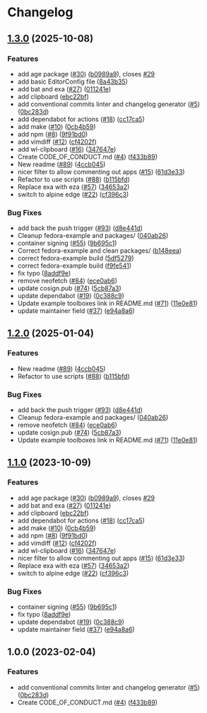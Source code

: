 # Changelog

## [1.3.0](https://github.com/16levels/boxkit/compare/v1.2.0...v1.3.0) (2025-10-08)


### Features

* add age package ([#30](https://github.com/16levels/boxkit/issues/30)) ([b0989a9](https://github.com/16levels/boxkit/commit/b0989a9f791771999c105122b64cbf8687574650)), closes [#29](https://github.com/16levels/boxkit/issues/29)
* add basic EditorConfig file ([8a43b35](https://github.com/16levels/boxkit/commit/8a43b3568de65be0b4970a4a2d485cbf268567d9))
* add bat and exa ([#27](https://github.com/16levels/boxkit/issues/27)) ([011241e](https://github.com/16levels/boxkit/commit/011241e4ac1fdee5f3fbe8b8321e44ba8a0cb561))
* add clipboard ([ebc22bf](https://github.com/16levels/boxkit/commit/ebc22bf72a10043ebec55c285dfe5274f1378cc5))
* add conventional commits linter and changelog generator ([#5](https://github.com/16levels/boxkit/issues/5)) ([0bc283d](https://github.com/16levels/boxkit/commit/0bc283d271878071ef50a413bab48f3bfc1ab312))
* add dependabot for actions ([#18](https://github.com/16levels/boxkit/issues/18)) ([cc17ca5](https://github.com/16levels/boxkit/commit/cc17ca5202c1777d5e64799b00cb235b72027e24))
* add make ([#10](https://github.com/16levels/boxkit/issues/10)) ([0cb4b59](https://github.com/16levels/boxkit/commit/0cb4b59cdd98c47d2f6bfa21f801b99b045d5e40))
* add npm ([#8](https://github.com/16levels/boxkit/issues/8)) ([9f91bd0](https://github.com/16levels/boxkit/commit/9f91bd09272617c7b9203014222353265dc24947))
* add vimdiff ([#12](https://github.com/16levels/boxkit/issues/12)) ([cf4202f](https://github.com/16levels/boxkit/commit/cf4202f76752561d9b926c81933342a119e8a258))
* add wl-clipboard ([#16](https://github.com/16levels/boxkit/issues/16)) ([347647e](https://github.com/16levels/boxkit/commit/347647ea7f9f7bdb3b42d2a565df866f027a7ade))
* Create CODE_OF_CONDUCT.md ([#4](https://github.com/16levels/boxkit/issues/4)) ([f433b89](https://github.com/16levels/boxkit/commit/f433b89a1ed125c6c0a251c1eec60525cfe35820))
* New readme ([#89](https://github.com/16levels/boxkit/issues/89)) ([4ccb045](https://github.com/16levels/boxkit/commit/4ccb045c84e3de6ed2d3ca3fd97f08c4818f942e))
* nicer filter to allow commenting out apps ([#15](https://github.com/16levels/boxkit/issues/15)) ([61d3e33](https://github.com/16levels/boxkit/commit/61d3e330beb9c2a8bd557ef3872aa6595c76b1b2))
* Refactor to use scripts ([#88](https://github.com/16levels/boxkit/issues/88)) ([b115bfd](https://github.com/16levels/boxkit/commit/b115bfd1d21886124b60493009bb8a1e8da62413))
* Replace exa with eza ([#57](https://github.com/16levels/boxkit/issues/57)) ([34653a2](https://github.com/16levels/boxkit/commit/34653a2dde5b4e1cf895a2d65fc9168e064fa224))
* switch to alpine edge ([#22](https://github.com/16levels/boxkit/issues/22)) ([cf396c3](https://github.com/16levels/boxkit/commit/cf396c369ae8d8bb052df9b0c39d392f61b909ba))


### Bug Fixes

* add back the push trigger ([#93](https://github.com/16levels/boxkit/issues/93)) ([d8e441d](https://github.com/16levels/boxkit/commit/d8e441d157517bf80eb8f5c72bdf8a025c440bc5))
* Cleanup fedora-example and packages/ ([040ab26](https://github.com/16levels/boxkit/commit/040ab262f71a586088a227583b22ca1c259ab907))
* container signing ([#55](https://github.com/16levels/boxkit/issues/55)) ([9b695c1](https://github.com/16levels/boxkit/commit/9b695c1a21a94e7b6a40f5175408b8fc650e9413))
* Correct fedora-example and clean packages/ ([b148eea](https://github.com/16levels/boxkit/commit/b148eea6d158e2c663a72cf274a180eee91b2c8a))
* correct fedora-example build ([5df5279](https://github.com/16levels/boxkit/commit/5df52797c8d62b1d37c1b12d0637b0fc221731f2))
* correct fedora-example build ([f9fe541](https://github.com/16levels/boxkit/commit/f9fe541f82bdfda5509f7b8c1d5a782e283c3b50))
* fix typo ([8addf9e](https://github.com/16levels/boxkit/commit/8addf9e4499a83b2b9b591e9808470f3e3f6a46e))
* remove neofetch ([#84](https://github.com/16levels/boxkit/issues/84)) ([ece0ab6](https://github.com/16levels/boxkit/commit/ece0ab62a72200683246a9b184d87f7def6872a5))
* update cosign.pub ([#74](https://github.com/16levels/boxkit/issues/74)) ([5cb87a3](https://github.com/16levels/boxkit/commit/5cb87a3843be43ba5999c44006df83a09386ac59))
* update dependabot ([#19](https://github.com/16levels/boxkit/issues/19)) ([0c388c9](https://github.com/16levels/boxkit/commit/0c388c958985cdc7d3c2d3de5d6d58de09472edf))
* Update example toolboxes link in README.md ([#71](https://github.com/16levels/boxkit/issues/71)) ([11e0e81](https://github.com/16levels/boxkit/commit/11e0e81e3357638fa675dc6bbf06ab5443076c24))
* update maintainer field ([#37](https://github.com/16levels/boxkit/issues/37)) ([e94a8a6](https://github.com/16levels/boxkit/commit/e94a8a69c34f5692514ebcc8c3ac21e2f33aa947))

## [1.2.0](https://github.com/ublue-os/boxkit/compare/v1.1.0...v1.2.0) (2025-01-04)


### Features

* New readme ([#89](https://github.com/ublue-os/boxkit/issues/89)) ([4ccb045](https://github.com/ublue-os/boxkit/commit/4ccb045c84e3de6ed2d3ca3fd97f08c4818f942e))
* Refactor to use scripts ([#88](https://github.com/ublue-os/boxkit/issues/88)) ([b115bfd](https://github.com/ublue-os/boxkit/commit/b115bfd1d21886124b60493009bb8a1e8da62413))


### Bug Fixes

* add back the push trigger ([#93](https://github.com/ublue-os/boxkit/issues/93)) ([d8e441d](https://github.com/ublue-os/boxkit/commit/d8e441d157517bf80eb8f5c72bdf8a025c440bc5))
* Cleanup fedora-example and packages/ ([040ab26](https://github.com/ublue-os/boxkit/commit/040ab262f71a586088a227583b22ca1c259ab907))
* remove neofetch ([#84](https://github.com/ublue-os/boxkit/issues/84)) ([ece0ab6](https://github.com/ublue-os/boxkit/commit/ece0ab62a72200683246a9b184d87f7def6872a5))
* update cosign.pub ([#74](https://github.com/ublue-os/boxkit/issues/74)) ([5cb87a3](https://github.com/ublue-os/boxkit/commit/5cb87a3843be43ba5999c44006df83a09386ac59))
* Update example toolboxes link in README.md ([#71](https://github.com/ublue-os/boxkit/issues/71)) ([11e0e81](https://github.com/ublue-os/boxkit/commit/11e0e81e3357638fa675dc6bbf06ab5443076c24))

## [1.1.0](https://github.com/ublue-os/boxkit/compare/v1.0.0...v1.1.0) (2023-10-09)


### Features

* add age package ([#30](https://github.com/ublue-os/boxkit/issues/30)) ([b0989a9](https://github.com/ublue-os/boxkit/commit/b0989a9f791771999c105122b64cbf8687574650)), closes [#29](https://github.com/ublue-os/boxkit/issues/29)
* add bat and exa ([#27](https://github.com/ublue-os/boxkit/issues/27)) ([011241e](https://github.com/ublue-os/boxkit/commit/011241e4ac1fdee5f3fbe8b8321e44ba8a0cb561))
* add clipboard ([ebc22bf](https://github.com/ublue-os/boxkit/commit/ebc22bf72a10043ebec55c285dfe5274f1378cc5))
* add dependabot for actions ([#18](https://github.com/ublue-os/boxkit/issues/18)) ([cc17ca5](https://github.com/ublue-os/boxkit/commit/cc17ca5202c1777d5e64799b00cb235b72027e24))
* add make ([#10](https://github.com/ublue-os/boxkit/issues/10)) ([0cb4b59](https://github.com/ublue-os/boxkit/commit/0cb4b59cdd98c47d2f6bfa21f801b99b045d5e40))
* add npm ([#8](https://github.com/ublue-os/boxkit/issues/8)) ([9f91bd0](https://github.com/ublue-os/boxkit/commit/9f91bd09272617c7b9203014222353265dc24947))
* add vimdiff ([#12](https://github.com/ublue-os/boxkit/issues/12)) ([cf4202f](https://github.com/ublue-os/boxkit/commit/cf4202f76752561d9b926c81933342a119e8a258))
* add wl-clipboard ([#16](https://github.com/ublue-os/boxkit/issues/16)) ([347647e](https://github.com/ublue-os/boxkit/commit/347647ea7f9f7bdb3b42d2a565df866f027a7ade))
* nicer filter to allow commenting out apps ([#15](https://github.com/ublue-os/boxkit/issues/15)) ([61d3e33](https://github.com/ublue-os/boxkit/commit/61d3e330beb9c2a8bd557ef3872aa6595c76b1b2))
* Replace exa with eza ([#57](https://github.com/ublue-os/boxkit/issues/57)) ([34653a2](https://github.com/ublue-os/boxkit/commit/34653a2dde5b4e1cf895a2d65fc9168e064fa224))
* switch to alpine edge ([#22](https://github.com/ublue-os/boxkit/issues/22)) ([cf396c3](https://github.com/ublue-os/boxkit/commit/cf396c369ae8d8bb052df9b0c39d392f61b909ba))


### Bug Fixes

* container signing ([#55](https://github.com/ublue-os/boxkit/issues/55)) ([9b695c1](https://github.com/ublue-os/boxkit/commit/9b695c1a21a94e7b6a40f5175408b8fc650e9413))
* fix typo ([8addf9e](https://github.com/ublue-os/boxkit/commit/8addf9e4499a83b2b9b591e9808470f3e3f6a46e))
* update dependabot ([#19](https://github.com/ublue-os/boxkit/issues/19)) ([0c388c9](https://github.com/ublue-os/boxkit/commit/0c388c958985cdc7d3c2d3de5d6d58de09472edf))
* update maintainer field ([#37](https://github.com/ublue-os/boxkit/issues/37)) ([e94a8a6](https://github.com/ublue-os/boxkit/commit/e94a8a69c34f5692514ebcc8c3ac21e2f33aa947))

## 1.0.0 (2023-02-04)


### Features

* add conventional commits linter and changelog generator ([#5](https://github.com/ublue-os/boxkit/issues/5)) ([0bc283d](https://github.com/ublue-os/boxkit/commit/0bc283d271878071ef50a413bab48f3bfc1ab312))
* Create CODE_OF_CONDUCT.md ([#4](https://github.com/ublue-os/boxkit/issues/4)) ([f433b89](https://github.com/ublue-os/boxkit/commit/f433b89a1ed125c6c0a251c1eec60525cfe35820))
